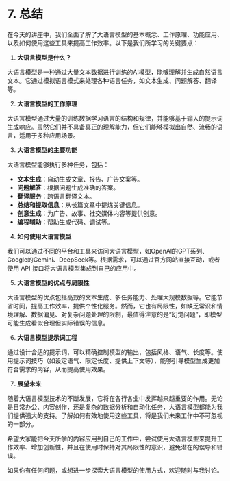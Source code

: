 # 7. 总结

在今天的讲座中，我们全面了解了大语言模型的基本概念、工作原理、功能应用、以及如何使用这些工具来提高工作效率。以下是我们所学习的关键要点：

1.  **大语言模型是什么？**

大语言模型是一种通过大量文本数据进行训练的AI模型，能够理解并生成自然语言文本。它通过模拟语言模式来处理各种语言任务，如文本生成、问题解答、翻译等。

2.  **大语言模型的工作原理**

大语言模型通过大量的训练数据学习语言的结构和规律，并能够基于输入的提示词生成响应。虽然它们并不具备真正的理解能力，但它们能够模拟出自然、流畅的语言，适用于多种应用场景。

3.  **大语言模型的主要功能**

大语言模型能够执行多种任务，包括：

-   **文本生成**：自动生成文章、报告、广告文案等。
-   **问题解答**：根据问题生成准确的答案。
-   **翻译服务**：跨语言翻译文本。
-   **总结和提取信息**：从长篇文章中提炼关键信息。
-   **创意生成**：为广告、故事、社交媒体内容等提供创意。
-   **编程辅助**：帮助生成代码、调试等。

4.  **如何使用大语言模型**

我们可以通过不同的平台和工具来访问大语言模型，如OpenAI的GPT系列、Google的Gemini、DeepSeek等。根据需求，可以通过官方网站直接互动，或者使用 API 接口将大语言模型集成到自己的应用中。

5.  **大语言模型的优点与局限性**

大语言模型的优点包括高效的文本生成、多任务能力、处理大规模数据等。它能节省时间，提高工作效率，提供个性化服务。然而，它也有局限性，如缺乏常识和情境理解、数据偏见、对复杂问题处理的限制，最值得注意的是“幻觉问题”，即模型可能生成看似合理但实际错误的信息。

6.  **大语言模型提示词工程**

通过设计合适的提示词，可以精确控制模型的输出，包括风格、语气、长度等。使用提示词技巧（如设定语气、限定长度、提供上下文等），能够引导模型生成更加符合需求的内容，从而提高使用效果。

7.  **展望未来**

随着大语言模型技术的不断发展，它将在各行各业中发挥越来越重要的作用。无论是日常办公、内容创作，还是复杂的数据分析和自动化任务，大语言模型都能为我们提供强大的支持。了解如何有效地使用这些工具，将是我们未来工作中不可忽视的一部分。

希望大家能把今天所学的内容应用到自己的工作中，尝试使用大语言模型来提升工作效率、增加创新性，并且在使用时保持对其局限性的意识，避免潜在的误导和错误。

如果你有任何问题，或想进一步探索大语言模型的使用方式，欢迎随时与我讨论。